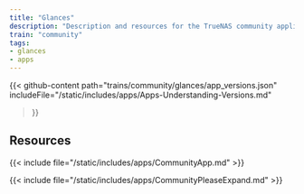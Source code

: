 ```yaml
---
title: "Glances"
description: "Description and resources for the TrueNAS community application called Glances."
train: "community"
tags:
- glances
- apps
---
```


{{< github-content 
    path="trains/community/glances/app_versions.json"
	includeFile="/static/includes/apps/Apps-Understanding-Versions.md"
>}}

## Resources

{{< include file="/static/includes/apps/CommunityApp.md" >}}

{{< include file="/static/includes/apps/CommunityPleaseExpand.md" >}}

<!--
<div class="docs-sections">

{{< doc-card title="<appname> Deployments" link="/resources/"
descr="How to deploy and configure the <appname> app." >}}

</div>
-->
